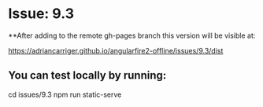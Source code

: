 # Issue: 9.3

**After adding to the remote gh-pages branch this version will be visible at:

https://adriancarriger.github.io/angularfire2-offline/issues/9.3/dist

## You can test locally by running:

cd issues/9.3
npm run static-serve

